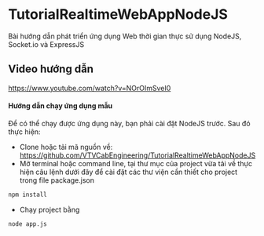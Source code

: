 # TutorialRealtimeWebAppNodeJS
Bài hướng dẫn phát triển ứng dụng Web thời gian thực sử dụng NodeJS, Socket.io và ExpressJS

## Video hướng dẫn

https://www.youtube.com/watch?v=NOrOImSveI0

#### Hướng dẫn chạy ứng dụng mẫu

Để có thể chạy được ứng dụng này, bạn phải cài đặt NodeJS trước. Sau đó thực hiện:

- Clone hoặc tải mã nguồn về: https://github.com/VTVCabEngineering/TutorialRealtimeWebAppNodeJS
- Mở terminal hoặc command line, tại thư mục của project vừa tải về thực hiện câu lệnh dưới đây để cài đặt các thư viện cần thiết cho project trong file package.json
```bash
npm install 
```
- Chạy project bằng
```bash
node app.js
```


